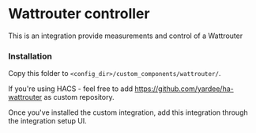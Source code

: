 # Wattrouter controller

This is an integration provide measurements and control of a Wattrouter

### Installation

Copy this folder to `<config_dir>/custom_components/wattrouter/`.

If you're using HACS - feel free to add https://github.com/yardee/ha-wattrouter as custom repository.

Once you've installed the custom integration, add this integration through the integration setup UI.
